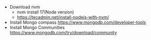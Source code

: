 - Download nvm
  - nvm install 17(Node version)
  - https://tecadmin.net/install-nodejs-with-nvm/
- Install Mongo compass
  https://www.mongodb.com/developer-tools
- Install Mongo Communities
  https://www.mongodb.com/try/download/community
